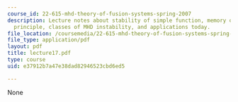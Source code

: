 ```yaml
---
course_id: 22-615-mhd-theory-of-fusion-systems-spring-2007
description: Lecture notes about stability of simple function, memory of the energy
  principle, classes of MHD instability, and applications today.
file_location: /coursemedia/22-615-mhd-theory-of-fusion-systems-spring-2007/e37912b7a47e38dad82946523cbd6ed5_lecture17.pdf
file_type: application/pdf
layout: pdf
title: lecture17.pdf
type: course
uid: e37912b7a47e38dad82946523cbd6ed5

---
```

None